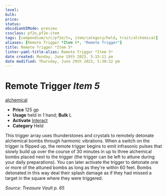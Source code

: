 ```yaml
---
level:
bulk:
price:
status:
obsidianUIMode: preview
cssclass: pf2e,pf2e-item
tags: [compendium/src/pf2e/tv, item/category/held, trait/alchemical]
aliases: [Remote Trigger *Item 5*, "Remote Trigger"]
title: Remote Trigger *Item 5*
linter-yaml-title-alias: Remote Trigger *Item 5*
date created: Monday, June 19th 2023, 5:15:11 pm
date modified: Thursday, June 29th 2023, 5:30:32 pm
---
```


# Remote Trigger *Item 5*

[alchemical](rules/traits/alchemical.md)  

- **Price** 125 gp
- **Usage** held in 1 hand; **Bulk** L
- **Activate** [Interact](rules/actions/interact.md)
- **Category** Held

This trigger array uses thunderstones and crystals to remotely detonate alchemical bombs through harmonic vibrations. When a switch on the trigger is flipped up, the remote trigger begins to emit infrasonic pulses that slowly build up over the course of 30 minutes in up to three alchemical bombs placed next to the trigger (the trigger can be left to attune during your daily preparations). You can later activate the trigger to detonate one or more of the attuned bombs as long as they're within 60 feet. Bombs detonated in this way deal their splash damage as if they had missed a target in the square where they were triggered.

*Source: Treasure Vault p. 65*
